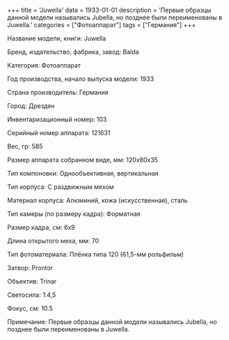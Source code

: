 +++
title = 'Juwella'
data = 1933-01-01
description = 'Первые образцы данной модели назывались Jubella, но позднее были переименованы в  Juwella.'
categories = ["Фотоаппарат"]
tags = ["Германия"]
+++

Название модели, книги: Juwella

Бренд, издательство, фабрика, завод: Balda

Категория: Фотоаппарат

Год производства, начало выпуска модели: 1933

Страна производитель: Германия

Город: Дрезден

Инвентаризационный номер: 103

Серийный номер аппарата: 121631

Вес, гр: 585

Размер аппарата  собранном виде, мм: 120x80x35

Тип компоновки: Однообъективная, вертикальная

Тип корпуса: С раздвижным мехом

Материал корпуса: Алюминий, кожа (искусственная), сталь

Тип камеры (по размеру кадра): Форматная

Размер кадра, см: 6х9

Длина открытого меха, мм: 70

Тип фотоматериала: Плёнка типа 120 (61,5-мм рольфильм)

Затвор: Prontor

Объектив: Trinar

Светосила: 1:4,5

Фокус, см: 10.5

Примечание: Первые образцы данной модели назывались Jubella, но позднее были переименованы в  Juwella.

